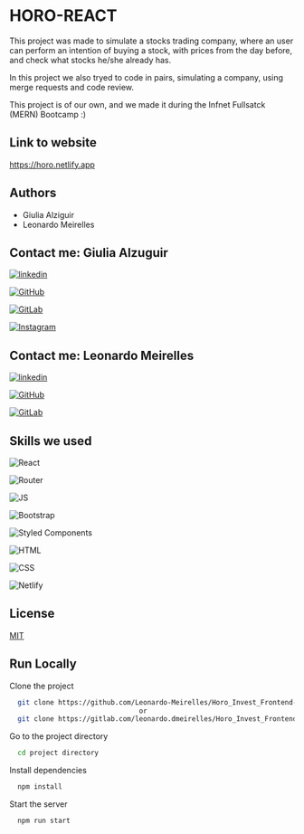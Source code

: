 # HORO-REACT

This project was made to simulate a stocks trading company, where an user can perform an intention of buying a stock, with prices from the day before, and check what stocks he/she already has.    

In this project we also tryed to code in pairs, simulating a company, using merge requests and code review.

This project is of our own, and we made it during the Infnet Fullsatck (MERN) Bootcamp :) 

## Link to website

https://horo.netlify.app

## Authors

- Giulia Alziguir
- Leonardo Meirelles

## Contact me: Giulia Alzuguir 

[![linkedin](https://img.shields.io/badge/LinkedIn-0077B5?style=for-the-badge&logo=linkedin&logoColor=white)](https://www.linkedin.com/in/giulia-alzuguir/?originalSubdomain=br)

[![GitHub](https://img.shields.io/badge/GitHub-100000?style=for-the-badge&logo=github&logoColor=white)](https://github.com/giualz)

[![GitLab](https://img.shields.io/badge/GitLab-330F63?style=for-the-badge&logo=gitlab&logoColor=white)](https://gitlab.com/giulia.souza)

[![Instagram](https://img.shields.io/badge/Instagram-E4405F?style=for-the-badge&logo=instagram&logoColor=white)](https://www.instagram.com/giualz/)

## Contact me: Leonardo Meirelles

[![linkedin](https://img.shields.io/badge/LinkedIn-0077B5?style=for-the-badge&logo=linkedin&logoColor=white)](https://www.linkedin.com/in/leomeirelles/)

[![GitHub](https://img.shields.io/badge/GitHub-100000?style=for-the-badge&logo=github&logoColor=white)](https://github.com/Leonardo-Meirelles)

[![GitLab](https://img.shields.io/badge/GitLab-330F63?style=for-the-badge&logo=gitlab&logoColor=white)](https://gitlab.com/leonardo.dmeirelles)

## Skills we used

![React](https://img.shields.io/badge/React-20232A?style=for-the-badge&logo=react&logoColor=61DAFB)

![Router](https://img.shields.io/badge/React_Router-CA4245?style=for-the-badge&logo=react-router&logoColor=white)

![JS](https://img.shields.io/badge/JavaScript-323330?style=for-the-badge&logo=javascript&logoColor=F7DF1E)

![Bootstrap](https://img.shields.io/badge/Bootstrap-563D7C?style=for-the-badge&logo=bootstrap&logoColor=white)

![Styled Components](https://img.shields.io/badge/styled--components-DB7093?style=for-the-badge&logo=styled-components&logoColor=white)

![HTML](https://img.shields.io/badge/HTML5-E34F26?style=for-the-badge&logo=html5&logoColor=white)

![CSS](https://img.shields.io/badge/CSS3-1572B6?style=for-the-badge&logo=css3&logoColor=white)

![Netlify](https://img.shields.io/badge/Netlify-00C7B7?style=for-the-badge&logo=netlify&logoColor=white)

## License

[MIT](https://choosealicense.com/licenses/mit/)

  
## Run Locally

Clone the project

```bash
  git clone https://github.com/Leonardo-Meirelles/Horo_Invest_Frontend-Project-2
                                or
  git clone https://gitlab.com/leonardo.dmeirelles/Horo_Invest_Frontend-Project-2
```

Go to the project directory

```bash
  cd project directory
```

Install dependencies

```bash
  npm install
```

Start the server

```bash
  npm run start 
```

  